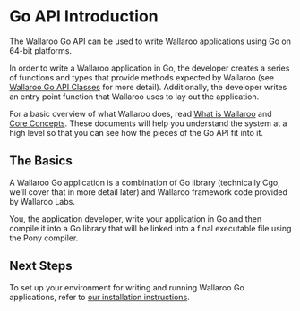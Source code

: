 # Go API Introduction

The Wallaroo Go API can be used to write Wallaroo applications using Go on 64-bit platforms.

In order to write a Wallaroo application in Go, the developer creates a series of functions and types that provide methods expected by Wallaroo (see [Wallaroo Go API Classes](api/api.md) for more detail). Additionally, the developer writes an entry point function that Wallaroo uses to lay out the application.

For a basic overview of what Wallaroo does, read [What is Wallaroo](/book/what-is-wallaroo.md) and [Core Concepts](/book/core-concepts/intro.md). These documents will help you understand the system at a high level so that you can see how the pieces of the Go API fit into it.

## The Basics

A Wallaroo Go application is a combination of Go library (technically Cgo, we'll cover that in more detail later) and Wallaroo framework code provided by Wallaroo Labs.

You, the application developer, write your application in Go and then compile it into a Go library that will be linked into a final executable file using the Pony compiler.

## Next Steps

To set up your environment for writing and running Wallaroo Go applications, refer to [our installation instructions](getting-started/setup.md).
